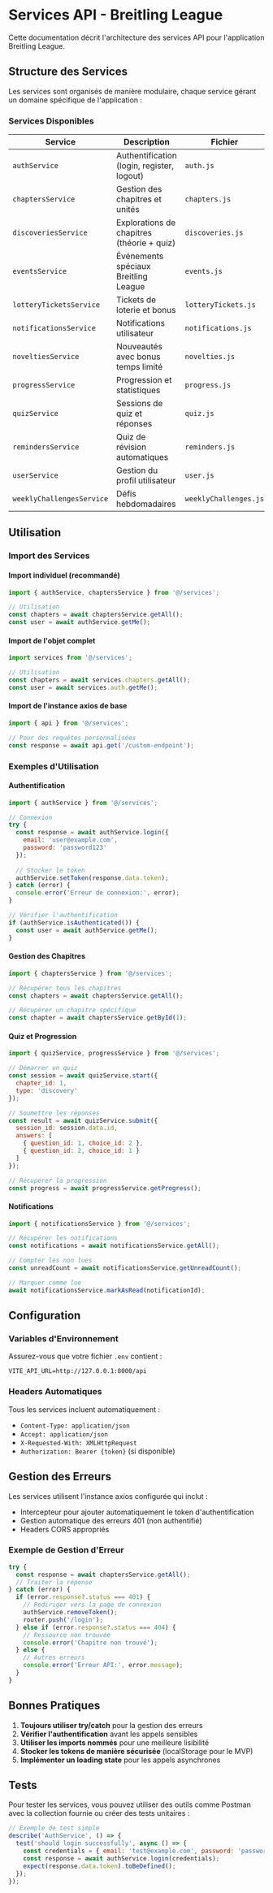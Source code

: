# Services API - Breitling League

Cette documentation décrit l'architecture des services API pour l'application Breitling League.

## Structure des Services

Les services sont organisés de manière modulaire, chaque service gérant un domaine spécifique de l'application :

### Services Disponibles

| Service | Description | Fichier |
|---------|-------------|---------|
| `authService` | Authentification (login, register, logout) | `auth.js` |
| `chaptersService` | Gestion des chapitres et unités | `chapters.js` |
| `discoveriesService` | Explorations de chapitres (théorie + quiz) | `discoveries.js` |
| `eventsService` | Événements spéciaux Breitling League | `events.js` |
| `lotteryTicketsService` | Tickets de loterie et bonus | `lotteryTickets.js` |
| `notificationsService` | Notifications utilisateur | `notifications.js` |
| `noveltiesService` | Nouveautés avec bonus temps limité | `novelties.js` |
| `progressService` | Progression et statistiques | `progress.js` |
| `quizService` | Sessions de quiz et réponses | `quiz.js` |
| `remindersService` | Quiz de révision automatiques | `reminders.js` |
| `userService` | Gestion du profil utilisateur | `user.js` |
| `weeklyChallengesService` | Défis hebdomadaires | `weeklyChallenges.js` |

## Utilisation

### Import des Services

#### Import individuel (recommandé)
```javascript
import { authService, chaptersService } from '@/services';

// Utilisation
const chapters = await chaptersService.getAll();
const user = await authService.getMe();
```

#### Import de l'objet complet
```javascript
import services from '@/services';

// Utilisation
const chapters = await services.chapters.getAll();
const user = await services.auth.getMe();
```

#### Import de l'instance axios de base
```javascript
import { api } from '@/services';

// Pour des requêtes personnalisées
const response = await api.get('/custom-endpoint');
```

### Exemples d'Utilisation

#### Authentification
```javascript
import { authService } from '@/services';

// Connexion
try {
  const response = await authService.login({
    email: 'user@example.com',
    password: 'password123'
  });
  
  // Stocker le token
  authService.setToken(response.data.token);
} catch (error) {
  console.error('Erreur de connexion:', error);
}

// Vérifier l'authentification
if (authService.isAuthenticated()) {
  const user = await authService.getMe();
}
```

#### Gestion des Chapitres
```javascript
import { chaptersService } from '@/services';

// Récupérer tous les chapitres
const chapters = await chaptersService.getAll();

// Récupérer un chapitre spécifique
const chapter = await chaptersService.getById(1);
```

#### Quiz et Progression
```javascript
import { quizService, progressService } from '@/services';

// Démarrer un quiz
const session = await quizService.start({
  chapter_id: 1,
  type: 'discovery'
});

// Soumettre les réponses
const result = await quizService.submit({
  session_id: session.data.id,
  answers: [
    { question_id: 1, choice_id: 2 },
    { question_id: 2, choice_id: 1 }
  ]
});

// Récupérer la progression
const progress = await progressService.getProgress();
```

#### Notifications
```javascript
import { notificationsService } from '@/services';

// Récupérer les notifications
const notifications = await notificationsService.getAll();

// Compter les non lues
const unreadCount = await notificationsService.getUnreadCount();

// Marquer comme lue
await notificationsService.markAsRead(notificationId);
```

## Configuration

### Variables d'Environnement

Assurez-vous que votre fichier `.env` contient :

```env
VITE_API_URL=http://127.0.0.1:8000/api
```

### Headers Automatiques

Tous les services incluent automatiquement :
- `Content-Type: application/json`
- `Accept: application/json`
- `X-Requested-With: XMLHttpRequest`
- `Authorization: Bearer {token}` (si disponible)

## Gestion des Erreurs

Les services utilisent l'instance axios configurée qui inclut :
- Intercepteur pour ajouter automatiquement le token d'authentification
- Gestion automatique des erreurs 401 (non authentifié)
- Headers CORS appropriés

### Exemple de Gestion d'Erreur
```javascript
try {
  const response = await chaptersService.getAll();
  // Traiter la réponse
} catch (error) {
  if (error.response?.status === 401) {
    // Rediriger vers la page de connexion
    authService.removeToken();
    router.push('/login');
  } else if (error.response?.status === 404) {
    // Ressource non trouvée
    console.error('Chapitre non trouvé');
  } else {
    // Autres erreurs
    console.error('Erreur API:', error.message);
  }
}
```

## Bonnes Pratiques

1. **Toujours utiliser try/catch** pour la gestion des erreurs
2. **Vérifier l'authentification** avant les appels sensibles
3. **Utiliser les imports nommés** pour une meilleure lisibilité
4. **Stocker les tokens de manière sécurisée** (localStorage pour le MVP)
5. **Implémenter un loading state** pour les appels asynchrones

## Tests

Pour tester les services, vous pouvez utiliser des outils comme Postman avec la collection fournie ou créer des tests unitaires :

```javascript
// Exemple de test simple
describe('AuthService', () => {
  test('should login successfully', async () => {
    const credentials = { email: 'test@example.com', password: 'password' };
    const response = await authService.login(credentials);
    expect(response.data.token).toBeDefined();
  });
});
```
